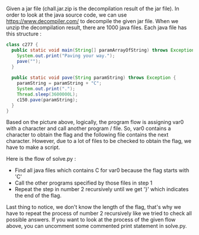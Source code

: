 Given a jar file (chall.jar.zip is the decompilation result of the jar file). In order to look at the java source code, we can use https://www.decompiler.com/ to decompile the given jar file. When we unzip the decompilation result, there are 1000 java files. Each java file has this structure :

```java
class c277 {
  public static void main(String[] paramArrayOfString) throws Exception {
    System.out.print("Paving your way.");
    pave("");
  }
  
  public static void pave(String paramString) throws Exception {
    paramString = paramString + "C";
    System.out.print(".");
    Thread.sleep(3600000L);
    c150.pave(paramString);
  }
}
```

Based on the picture above, logically, the program flow is assigning var0 with a character and call another program / file. So, var0 contains a character to obtain the flag and the following file contains the next character. However, due to a lot of files to be checked to obtain the flag, we have to make a script.

Here is the flow of solve.py :

- Find all java files which contains C for var0 because the flag starts with 'C'
- Call the other programs specified by those files in step 1
- Repeat the step in number 2 recursively until we get '}' which indicates the end of the flag.

Last thing to notice, we don't know the length of the flag, that's why we have to repeat the process of number 2 recursively like we tried to check all possible answers. If you want to look at the process of the given flow above, you can uncomment some commented print statement in solve.py.

